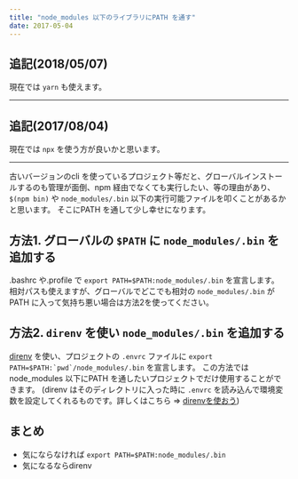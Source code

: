 ```yaml
---
title: "node_modules 以下のライブラリにPATH を通す"
date: 2017-05-04
---
```


## 追記(2018/05/07)
現在では `yarn` も使えます。

- - -

## 追記(2017/08/04)
現在では `npx` を使う方が良いかと思います。

- - -

古いバージョンのcli を使っているプロジェクト等だと、グローバルインストールするのも管理が面倒、npm 経由でなくても実行したい、等の理由があり、
`$(npm bin)` や `node_modules/.bin` 以下の実行可能ファイルを叩くことがあるかと思います。
そこにPATH を通して少し幸せになります。

## 方法1. グローバルの `$PATH` に `node_modules/.bin` を追加する
.bashrc や.profile で `export PATH=$PATH:node_modules/.bin` を宣言します。
相対パスも使えますが、グローバルでどこでも相対の `node_modules/.bin` がPATH に入って気持ち悪い場合は方法2を使ってください。

## 方法2. `direnv` を使い `node_modules/.bin` を追加する
[direnv](https://github.com/direnv/direnv) を使い、プロジェクトの `.envrc` ファイルに ```export PATH=$PATH:`pwd`/node_modules/.bin``` を宣言します。
この方法ではnode_modules 以下にPATH を通したいプロジェクトでだけ使用することができます。
(direnv はそのディレクトリに入った時に `.envrc` を読み込んで環境変数を設定してくれるものです。詳しくはこちら => [direnvを使おう](http://qiita.com/kompiro/items/5fc46089247a56243a62))


## まとめ
- 気にならなければ `export PATH=$PATH:node_modules/.bin`
- 気になるならdirenv
